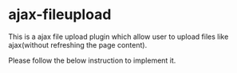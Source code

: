 ajax-fileupload
===============

This is a ajax file upload plugin which allow user to upload files like ajax(without refreshing the page content).

Please follow the below instruction to implement it.
